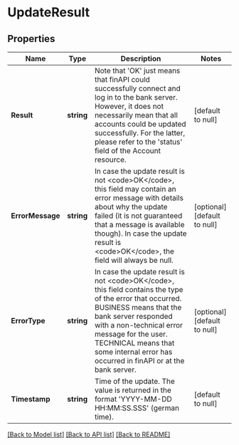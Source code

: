 # UpdateResult

## Properties
Name | Type | Description | Notes
------------ | ------------- | ------------- | -------------
**Result** | **string** | Note that &#39;OK&#39; just means that finAPI could successfully connect and log in to the bank server. However, it does not necessarily mean that all accounts could be updated successfully. For the latter, please refer to the &#39;status&#39; field of the Account resource. | [default to null]
**ErrorMessage** | **string** | In case the update result is not &lt;code&gt;OK&lt;/code&gt;, this field may contain an error message with details about why the update failed (it is not guaranteed that a message is available though). In case the update result is &lt;code&gt;OK&lt;/code&gt;, the field will always be null. | [optional] [default to null]
**ErrorType** | **string** | In case the update result is not &lt;code&gt;OK&lt;/code&gt;, this field contains the type of the error that occurred. BUSINESS means that the bank server responded with a non-technical error message for the user. TECHNICAL means that some internal error has occurred in finAPI or at the bank server. | [optional] [default to null]
**Timestamp** | **string** | Time of the update. The value is returned in the format &#39;YYYY-MM-DD HH:MM:SS.SSS&#39; (german time). | [default to null]

[[Back to Model list]](../README.md#documentation-for-models) [[Back to API list]](../README.md#documentation-for-api-endpoints) [[Back to README]](../README.md)



